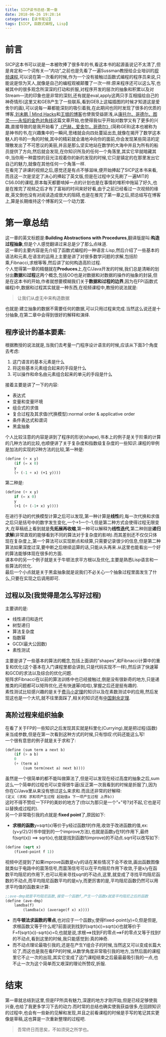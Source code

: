 ```yaml
---
title: SICP读书总结-第一章
date: 2018-06-26 19:28:14
categories: [读书笔记]
tags: [SICP, 函数式编程, Lisp]
---
```

[](#前言 "前言")前言
==============

SICP这本书可以说是一本被吹捧了很多年的书,看这本书的起源虽说记不太清了,但是肯定和一个词有关—“内功”,之前也是先看了一遍Sussman教授给企业培训的[视频课程](https://www.bilibili.com/video/av8515129),可以说在第一次看的时候,作为一个没有接触过函数式编程的程序员来说,只能说是惊为天人,就像是自己的编程观被颠覆了一次一样:原来程序还可以这么写,也被其中的很多观念所深深的打动和折服,对程序开发的层次的抽象和积累以及对Stream—流的印象也是非常的深刻,还有就是eval,apply这两只手互相描绘自己的神奇情形(这里又和GEB产生了一些联系,看到GEB上这幅插图的时候才知道这是爱舍尔的画),可以说每一幕都能深刻的吸引着我,在此期间也同时发现了很多的优质的博客,[刘未鹏 | Mind Hacks](http://mindhacks.cn/)和[王垠的博客](http://www.yinwang.org/)也使我受益匪浅,从[康托尔、哥德尔、图灵——永恒的金色对角线](http://mindhacks.cn/2006/10/15/cantor-godel-turing-an-eternal-golden-diagonal/)这篇文章开始,也使得我似乎开始对数学又有了更多的兴趣,直接导致的是我开始看了[《巴赫，爱舍尔，哥德尔》](https://book.douban.com/subject/1291204/)(简称GEB)这本也被称为是神书的书,在兴趣集中的一瞬间,思绪就会向四处蔓延出去,就像在揭开了数学这本魅人的书的一角的时候,其中的精彩就会涌地冲向你的面前,你会发现某些简洁的定理散发出了不可思议的美丽,并且是那么坚实地站在数学的大海中并且为所有的船员提供了方向,然后就会发现,在你知识所及的任何一个角落里,其实它早就暗藏其中,当你用一种震惊的目光注视着你的新的发现的时候,它只是镇定的在那里发出它自己的魅力,就像在其他任何一个角落一样.  
在看完了讲课的视频之后,感觉还是有点不够滋味,便开始捧起了SICP这本书来看,而且这一次是坚定了决心的捧起了英文版,但是在过程中又先刷了一遍MIT的CS6.00的课程,原本每天都要啃掉一点的计划也是在事情的堆积中拖延了好久,也是在推完了视频之后才有了富裕的时间来好好看,由于之前已经看过一次视频的缘故,英文倒也没有对阅读造成很大的阻碍,也是在推完了第一章之后,把总结写在博客上,算是长期维持这个博客的又一个动力罢.
<!-- more -->
[](#第一章总结 "第一章总结")第一章总结
=======================

这一章的英文标题是:**Building Abstractions with Procedures**,翻译版是叫:**构造过程抽象**,但是个人感觉翻译过来总是少了那么点味道.  
这一章的主要内容是先介绍了函数式编程的一种语言:Lisp,然后介绍了一些基本的语法和元素,在语言的运用上主要是讲了对很多数学问题的求解,包括阶乘,Fibnacci,求根等等,然后讲了如何构造高阶过程.  
个人觉得第一章的精髓就在**Produces**上,在C/Java开发的时候,我们总是清晰的划分出**数据**和**过程**这两个概念,包括OO也是对数据和对数据的操作的抽象的封装,但是在这本书的开始,作者就想要模糊我们关于**数据和过程的边界**,因为在FP(函数式编程)中,数据和过程其实就是一种东西,在视频课程中,教授的说法就是:

> 让我们从虚无中来构造数据

也就是:建立抽象的数据不需要任何的数据,可以只用过程来完成.当然这么说还是十分抽象,在第二章中会得到很好的解释和演绎.

[](#程序设计的基本要素 "程序设计的基本要素:")程序设计的基本要素:
-------------------------------------

根据教授的说法就是,当我们去考量一门程序设计语言的时候,应该从下面3个角度去考虑:

1.  这门语言的基本元素是什么
2.  将这些基本元素组合起来的手段是什么
3.  可以操作和命名由元素组合起来的单元的手段是什么

接着主要是讲了一下的内容:

*   表达式
*   变量和变量环境
*   组合式的求值
*   复合过程及其求值(代换模型):normal order & applicative order
*   条件表达式和谓词
*   黑盒抽象

个人比较注意的内容是讲到了程序的形状(shape),书本上的例子是关于阶乘的计算的几种方法的比较,也顺便讲了关于复杂度和指数级复杂度的一些知识.课程的举例是加法的实现的2种方法的比较,第一种是:  
```lisp
(define (+ x y)    
    (if (= x 0)    
    y    
    (+ (-1 + x) (+1 y))))
```
第二种是:  
```lisp
(define (+ x y)    
    if (= x 0)    
    y    
    (+1 (+ (-1+ x) y))))
```
在进行手动的代换模型计算之后可以发现,第一种计算是**线性**的,每一次代换和求值之后只是括号中的数字发生变化,一个+1一个-1,但是第二种方式会使得过程无限变大,在草稿纸上看到就是**先拓展再收缩**,第一种可以解释为**线性迭代**,第二种则是**递归求解**(非常直观的能够看到不同的算法对于复杂度的影响).而其差别还不仅仅只体现在复杂度上,第一个算法可以实现断点和续算,只需要记录很少的信息,但是第二种算法如果深度过深,要中断之后继续运算的话,只能从头再来.从这里也能看出一个好的算法能够体现在很多的方面.  
课本中的另一个例子就是关于牛顿法求平方根以及优化,主要是熟悉Lisp语言和一些算法的优化.  
最后一个小点就是关于黑盒抽象就是说我们不必关心一个抽象过程里面发生了什么,只要在实现之后调用即可.

[](#过程以及-我觉得是怎么写好过程 "过程以及(我觉得是怎么写好过程)")过程以及(我觉得是怎么写好过程)
-------------------------------------------------------

主要讲的是:

*   线性递归和迭代
*   树型递归
*   算法复杂度
*   指数幂
*   GCD(最大公因数)
*   素性测试

主要是讲了一些基本的算法的概念,包括上面讲的”shapes”,和Fibnacci计算中的重复和优化(这个基本在入门课程里都会讲到,只是代码实现不一样),然后讲了快速幂和GCD的求法以及综合的优化问题.  
矩阵求Fibnacci在以前的算法训练中也已经接触过,倒是没有很新奇的地方,只是递推类的问题都可以矩阵优化,还有快速幂(哈哈),掌握之后还是挺有趣的.  
素性测试比较感兴趣的是关于[费马小定理](https://baike.baidu.com/item/%E8%B4%B9%E9%A9%AC%E5%B0%8F%E5%AE%9A%E7%90%86)的知识以及在素数测试中的应用,然后发现这也是一个大坑,就不往里面踩了,相关的知识还有[中国剩余定理](https://baike.baidu.com/item/%E5%AD%99%E5%AD%90%E5%AE%9A%E7%90%86).

[](#高阶过程来组织抽象 "高阶过程来组织抽象")高阶过程来组织抽象
-----------------------------------

在看了关于FP的一些知识之后发现其实就是科里化(Currying),就是把过程(函数)来当成参数,但是在第一次看到这种方式的时候,只有惊叹:代码还能这么写!  
一个很有意思的例子就是关于求和了:  
```lisp
(define (sum term a next b)    
    (if (> a b)    
    0    
    (+ (term a)        
        (sum term(next a) next b))))
```
虽然是一个很简单的都不能叫做算法了,但是可以发现在经过高度的抽象之后,sum这么一个简单的过程也可以变得很牛逼(反正第一次我看到的时候是折服了),因为你在C/Java里从来没有想过这么来求和.而且还非常的好解释:  
`(定义 (求和 求和项产生过程 起始值a 下一项产生过程 上界b))`  
这时不得不赞叹一下FP的美妙的地方了(你以为那只是一个”+”号?对不起,它也是可以替换成过程的).  
另一个非常吸引我的点就是:**fixed point**了,原因如下:

*   **求根的函数**y=sqrt(x)等价于y经过函数f的作用,收敛于改进函数的值,ex:(y+y/2)/2(书中提到的一个improve方法),也就是函数y在f的作用下,最终f(sqrt(x)) ==> sqrt(x),也就是找到函数f(improve)的不动点.sqrt可以改写如下:
```lisp
(define (sqrt x)    
    (fixed-point f 1))
```

视频中还提到了如果improve函数是x/y的话在某些情况下会不收敛,画出函数图像就类似于电路中的震荡信号,而震荡信号可以在平均阻尼作用下收敛,于是x/y在函数平均阻尼的作用下,也可以用来寻找sqrt的不动点,这里,就变成了寻找平均阻尼函数的不动点,而平均阻尼函数平均的是x/y,而更厉害的是,平均阻尼函数仍然可以用求平均值的函数来计算:  
```lisp
;;ave-dmp就是平均阻尼函数,接受一个函数f,产生一个函数x就是平均阻尼之后的函数
(define (ave-dmp)    
    lamdba(f)        
        (lamdba(x) (average(f x) x))))
```
*   而**牛顿法求函数的零点**,也对应于一个函数y,使得fixed-point(y)=0,但是但是,求根函数又等于什么呢?前面说到找到f(sqrt(x))=sqrt(x)也就等价于F=f(sqrt(x))-sqrt(x)=0,也就是说,求根==>找到F的零点==>F的零点又等于找到f的不动点,看到这里的时候,我只能感觉到:真的神奇.
*   而不动点理论最吸引我的,还是在产生Y组合子的时候,当然这又可以变成长篇大论了,而这也是我在看FP的时候,从数学角度非常吸引我的地方,当然后面的课程里它不止一次的出现,其实它变成了这门课程结束之后最最最吸引我的一点,也不止一次为这个简单而又艰深的理论所赞叹,折服.

[](#结束 "结束")结束
==============

第一章就总结到这里,但是FP所具有魅力,深邃的地方才刚开始,但是已经足够使我兴奋,也给了我更多学习下去的动力.而时常的总结也确实使我获益很多,在回顾知识的过程中,也会有一些新的见解和发现,并且之前看课程的时候是手写的笔记其实更像是草稿,这也算是一次重新整理的过程吧.

> 吾常终日而思矣，不如须臾之所学也。